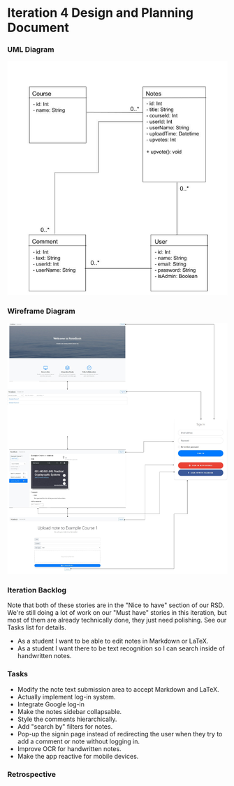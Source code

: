 # Iteration 4 Design and Planning Document

### UML Diagram
![uml](uml4.jpg)

### Wireframe Diagram
![wire](wire4.png)

### Iteration Backlog
Note that both of these stories are in the "Nice to have" section of our RSD. We're still doing a lot of work on our "Must have" stories in this iteration, but most of them are already technically done, they just need polishing. See our Tasks list for details.
* As a student I want to be able to edit notes in Markdown or LaTeX.
* As a student I want there to be text recognition so I can search inside of handwritten notes.

### Tasks
* Modify the note text submission area to accept Markdown and LaTeX.
* Actually implement log-in system.
* Integrate Google log-in
* Make the notes sidebar collapsable.
* Style the comments hierarchically.
* Add "search by" filters for notes.
* Pop-up the signin page instead of redirecting the user when they try to add a comment or note without logging in.
* Improve OCR for handwritten notes.
* Make the app reactive for mobile devices.

### Retrospective

